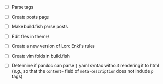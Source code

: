 - [ ] Parse tags
- [ ] Create posts page
- [ ] Make build.fish parse posts
- [ ] Edit files in theme/
- [ ] Create a new version of Lord Enki's rules
- [ ] Create vim folds in build.fish
- [ ] Determine if pandoc can parse `|` yaml syntax without
  rendering it to html (*e.g.*, so that the `content=` field of
  `meta-description` does not include `p` tags)

